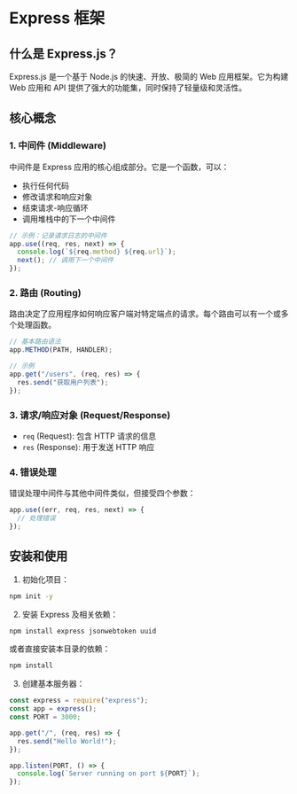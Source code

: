 # Express 框架

## 什么是 Express.js？

Express.js 是一个基于 Node.js 的快速、开放、极简的 Web 应用框架。它为构建 Web 应用和 API 提供了强大的功能集，同时保持了轻量级和灵活性。

## 核心概念

### 1. 中间件 (Middleware)

中间件是 Express 应用的核心组成部分。它是一个函数，可以：

- 执行任何代码
- 修改请求和响应对象
- 结束请求-响应循环
- 调用堆栈中的下一个中间件

```javascript
// 示例：记录请求日志的中间件
app.use((req, res, next) => {
  console.log(`${req.method} ${req.url}`);
  next(); // 调用下一个中间件
});
```

### 2. 路由 (Routing)

路由决定了应用程序如何响应客户端对特定端点的请求。每个路由可以有一个或多个处理函数。

```javascript
// 基本路由语法
app.METHOD(PATH, HANDLER);

// 示例
app.get("/users", (req, res) => {
  res.send("获取用户列表");
});
```

### 3. 请求/响应对象 (Request/Response)

- `req` (Request): 包含 HTTP 请求的信息
- `res` (Response): 用于发送 HTTP 响应

### 4. 错误处理

错误处理中间件与其他中间件类似，但接受四个参数：

```javascript
app.use((err, req, res, next) => {
  // 处理错误
});
```

## 安装和使用

1. 初始化项目：

```bash
npm init -y
```

2. 安装 Express 及相关依赖：

```bash
npm install express jsonwebtoken uuid
```

或者直接安装本目录的依赖：

```bash
npm install
```

3. 创建基本服务器：

```javascript
const express = require("express");
const app = express();
const PORT = 3000;

app.get("/", (req, res) => {
  res.send("Hello World!");
});

app.listen(PORT, () => {
  console.log(`Server running on port ${PORT}`);
});
```
